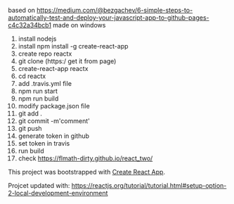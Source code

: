 based on https://medium.com/@bezgachev/6-simple-steps-to-automatically-test-and-deploy-your-javascript-app-to-github-pages-c4c32a34bcb1
made on windows
1. install nodejs
2. install  npm install -g create-react-app
3. create repo reactx
4. git clone (https:/ get it from page)
5. create-react-app reactx
6. cd reactx
7. add .travis.yml file
8. npm run start
9. npm run build
10. modify package.json file
11. git add .
12. git commit -m'comment'
13. git push
14. generate token in github
15. set token in travis
16. run build
17. check https://flmath-dirty.github.io/react_two/


This project was bootstrapped with [Create React App](https://github.com/facebook/create-react-app).

Projcet updated with:
https://reactjs.org/tutorial/tutorial.html#setup-option-2-local-development-environment
